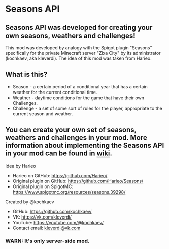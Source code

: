 # Seasons API

Seasons API was developed for creating your own seasons, weathers and challenges!
------------------------------------------------
This mod was developed by analogy with the Spigot plugin "Seasons" specifically for the private Minecraft server "Zixa City" by its administrator (kochkaev, aka kleverdi). The idea of this mod was taken from Harieo.

## What is this?
+ Season - a certain period of a conditional year that has a certain weather for the current conditional time.
+ Weather - daytime conditions for the game that have their own Challenges.
+ Challenge - a set of some sort of rules for the player, appropriate to the current season and weather.

You can create your own set of seasons, weathers and challenges in your mod. More information about implementing the Seasons API in your mod can be found in [wiki](https://github.com/kochkaev/seasons-api/wiki).
------------------------------------------------
Idea by Harieo
- Harieo on GitHub: https://github.com/Harieo/
- Original plugin on GitHub: https://github.com/Harieo/Seasons/
- Original plugin on SpigotMC: https://www.spigotmc.org/resources/seasons.39298/

Created by @kochkaev
- GitHub: https://github.com/kochkaev/
- VK: https://vk.com/kleverdi/
- YouTube: https://youtube.com/@kochkaev/
- Contact email: kleverdi@vk.com

### WARN: It's only server-side mod.

 
